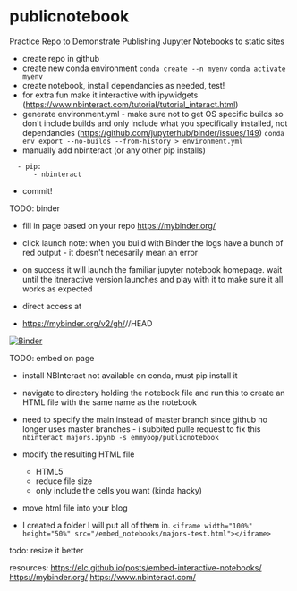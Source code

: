 # publicnotebook
Practice Repo to Demonstrate Publishing Jupyter Notebooks to static sites

- create repo in github
- create new conda environment
```conda create --n myenv```
```conda activate myenv```
- create notebook, install dependancies as needed, test!
- for extra fun make it interactive with ipywidgets (https://www.nbinteract.com/tutorial/tutorial_interact.html)
- generate environment.yml - make sure not to get OS specific builds so don't include builds and only include what you specifically installed, not dependancies
 (https://github.com/jupyterhub/binder/issues/149)
```conda env export --no-builds --from-history > environment.yml```
- manually add nbinteract (or any other pip installs)
```
  - pip:
      - nbinteract
```

- commit!

TODO: binder
- fill in page based on your repo https://mybinder.org/
- click launch
note: when you build with Binder the logs have a bunch of red output - it doesn't necesarily mean an error

- on success it will launch the familiar jupyter notebook homepage.  wait until the itneractive version launches and play with it to make sure it all works as expected

- direct access at
- https://mybinder.org/v2/gh/<GitHub Username>/<repository name>/HEAD

[![Binder](https://mybinder.org/badge_logo.svg)](https://mybinder.org/v2/gh/emmyoop/publicnotebook/main?filepath=majors.ipynb)


TODO: embed on page
- install NBInteract
not available on conda, must pip install it
- navigate to directory holding the notebook file and run this to create an HTML file with the same name as the notebook
- need to specify the main instead of master branch since github no longer uses master branches - i subbited pulle request to fix this
```nbinteract majors.ipynb -s emmyoop/publicnotebook```
- modify the resulting HTML file
    - HTML5
    - reduce file size
    - only include the cells you want (kinda hacky)
    
- move html file into your blog
- I created a folder I will put all of them in.
```<iframe width="100%" height="50%" src="/embed_notebooks/majors-test.html"></iframe>```

todo: resize it better

resources:
https://elc.github.io/posts/embed-interactive-notebooks/
https://mybinder.org/
https://www.nbinteract.com/


